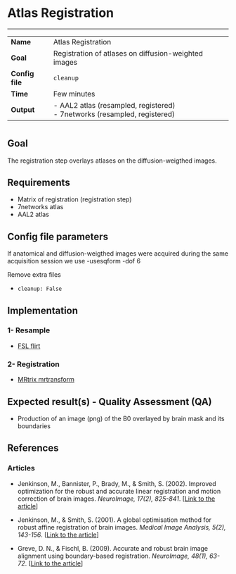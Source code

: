 # Atlas Registration
---

|                |                                                       |
|----------------|-------------------------------------------------------|
|**Name**        | Atlas Registration                                          |
|**Goal**        | Registration of atlases on diffusion-weighted images |
|**Config file** | `cleanup`                                             |
|**Time**        | Few minutes                                           |
|**Output**      | - AAL2 atlas (resampled, registered) <br> - 7networks (resampled, registered)|

#

## Goal

The registration step overlays atlases on the diffusion-weigthed images. 

## Requirements

- Matrix of registration (registration step)
- 7networks atlas
- AAL2 atlas

## Config file parameters

If anatomical and diffusion-weigthed images were acquired during the same acquisition session we use -usesqform -dof 6 <br>

Remove extra files

- `cleanup: False`

## Implementation

### 1- Resample

- <a href="http://fsl.fmrib.ox.ac.uk/fsl/fslwiki/flirt" target="_blank">FSL flirt</a>

### 2- Registration

- <a href="https://github.com/MRtrix3/mrtrix3/wiki/mrtransform" target="_blank">MRtrix mrtransform</a>

## Expected result(s) - Quality Assessment (QA)

- Production of an image (png) of the B0 overlayed by brain mask and its boundaries

## References

### Articles

- Jenkinson, M., Bannister, P., Brady, M., & Smith, S. (2002). Improved optimization for the robust and accurate linear registration and motion correction of brain images. *NeuroImage, 17(2), 825-841*. [<a href="http://www.ncbi.nlm.nih.gov/pubmed/12377157" target="_blank">Link to the article</a>]

- Jenkinson, M., & Smith, S. (2001). A global optimisation method for robust affine registration of brain images. *Medical Image Analysis, 5(2), 143-156*. [<a href="http://www.ncbi.nlm.nih.gov/pubmed/11516708" target="_blank">Link to the article</a>]

- Greve, D. N., & Fischl, B. (2009). Accurate and robust brain image alignment using boundary-based registration. *NeuroImage, 48(1), 63-72*. [<a href="http://www.pubmedcentral.nih.gov/articlerender.fcgi?artid=2733527&tool=pmcentrez&rendertype=abstract" target="_blank">Link to the article</a>]

